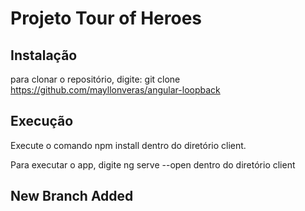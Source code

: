 # Projeto Tour of Heroes

## Instalação
para clonar o repositório, digite: git clone https://github.com/mayllonveras/angular-loopback

## Execução
Execute o comando npm install dentro do diretório client.

Para executar o app, digite ng serve --open dentro do diretório client 

## New Branch Added
